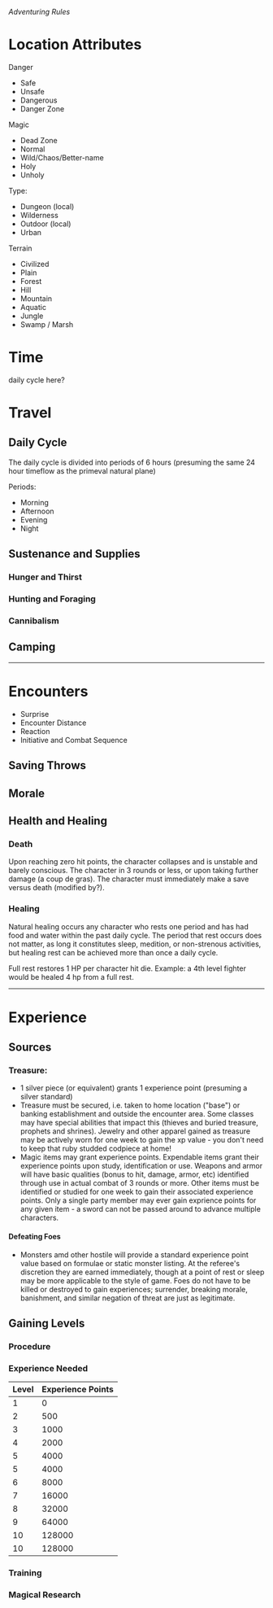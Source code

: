 _Adventuring Rules_

# Location Attributes

Danger
* Safe
* Unsafe
* Dangerous
* Danger Zone

Magic
* Dead Zone
* Normal
* Wild/Chaos/Better-name
* Holy
* Unholy

Type:
* Dungeon (local)
* Wilderness
* Outdoor (local)
* Urban

Terrain
* Civilized
* Plain
* Forest
* Hill
* Mountain
* Aquatic
* Jungle
* Swamp / Marsh

# Time
daily cycle here?

# Travel
## Daily Cycle

The daily cycle is divided into periods of 6 hours (presuming the same 24 hour timeflow as the primeval natural plane)

Periods:
* Morning
* Afternoon
* Evening
* Night


## Sustenance and Supplies
### Hunger and Thirst
### Hunting and Foraging
### Cannibalism

## Camping

-----------

# Encounters
* Surprise
* Encounter Distance
* Reaction
* Initiative and Combat Sequence


## Saving Throws
## Morale


## Health and Healing

### Death

 Upon reaching zero hit points, the character collapses and is unstable and barely conscious.  The character in 3 rounds or less, or upon taking further damage (a coup de gras).  The character must immediately make a save versus death (modified by?).

### Healing

Natural healing occurs any character who rests one period and has had food and water within the past daily cycle.  The period that rest occurs does not matter, as long it constitutes sleep, medition, or non-strenous activities, but healing rest can be achieved more than once a daily cycle.

Full rest restores 1 HP per character hit die.  Example: a 4th level fighter would be healed 4 hp from a full rest.

------------

# Experience
## Sources 

### Treasure:
* 1 silver piece (or equivalent) grants 1 experience point (presuming a silver standard)
* Treasure must be secured, i.e. taken to home location ("base") or banking establishment and outside the encounter area.  Some classes may have special abilities that impact this (thieves and buried treasure, prophets and shrines).  Jewelry and other apparel gained as treasure may be actively worn for one week to gain the xp value - you don't need to keep that ruby studded codpiece at home!
* Magic items may grant experience points.  Expendable items grant their experience points upon study, identification or use.  Weapons and armor will have basic qualities (bonus to hit, damage, armor, etc) identified through use in actual combat of 3 rounds or more. Other items must be identified or studied for one week to gain their associated experience points. Only a single party member may ever gain exprience points for any given item - a sword can not be passed around to advance multiple characters.

#### Defeating Foes
* Monsters amd other hostile will provide a standard experience point value based on formulae or static monster listing.  At the referee's discretion they are earned immediately, though at a point of rest or sleep may be more applicable to the style of game.  Foes do not have to be killed or destroyed to gain experiences; surrender, breaking morale, banishment, and similar negation of threat are just as legitimate.

## Gaining Levels

### Procedure

### Experience Needed 
| Level | Experience Points |
| -------|------------------- |
| 1   | 0 |
| 2   | 500 |
| 3   | 1000 |
| 4   | 2000 |
| 5   | 4000 |
| 5   | 4000 | 
| 6   | 8000 |
| 7   | 16000 |
| 8   | 32000 |
| 9   | 64000 |
| 10  | 128000 |
| 10  | 128000 | 

### Training


### Magical Research
